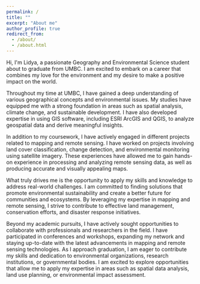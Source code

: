 ```yaml
---
permalink: /
title: ""
excerpt: "About me"
author_profile: true
redirect_from: 
  - /about/
  - /about.html
---
```

Hi, I'm Lidya, a passionate Geography and Environmental Science student about to graduate from UMBC. I am excited to embark on a career that combines my love for the environment and my desire to make a positive impact on the world.

Throughout my time at UMBC, I have gained a deep understanding of various geographical concepts and environmental issues. My studies have equipped me with a strong foundation in areas such as spatial analysis, climate change, and sustainable development. I have also developed expertise in using GIS software, including ESRI ArcGIS and QGIS, to analyze geospatial data and derive meaningful insights.

In addition to my coursework, I have actively engaged in different projects related to mapping and remote sensing. I have worked on projects involving land cover classification, change detection, and environmental monitoring using satellite imagery. These experiences have allowed me to gain hands-on experience in processing and analyzing remote sensing data, as well as producing accurate and visually appealing maps.

What truly drives me is the opportunity to apply my skills and knowledge to address real-world challenges. I am committed to finding solutions that promote environmental sustainability and create a better future for communities and ecosystems. By leveraging my expertise in mapping and remote sensing, I strive to contribute to effective land management, conservation efforts, and disaster response initiatives.

Beyond my academic pursuits, I have actively sought opportunities to collaborate with professionals and researchers in the field. I have participated in conferences and workshops, expanding my network and staying up-to-date with the latest advancements in mapping and remote sensing technologies.
As I approach graduation, I am eager to contribute my skills and dedication to environmental organizations, research institutions, or governmental bodies. I am excited to explore opportunities that allow me to apply my expertise in areas such as spatial data analysis, land use planning, or environmental impact assessment.


